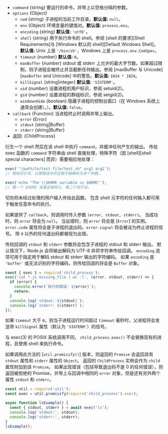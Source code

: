 <!-- YAML
added: v0.1.90
changes:
  - version: v8.8.0
    pr-url: https://github.com/nodejs/node/pull/15380
    description: The `windowsHide` option is supported now.
-->

* `command` {string} 要运行的命令，并带上以空格分隔的参数。
* `options` {Object}
  * `cwd` {string} 子进程的当前工作目录。**默认值:** `null`。
  * `env` {Object} 环境变量的键值对。**默认值:** `process.env`。
  * `encoding` {string} **默认值:** `'utf8'`。
  * `shell` {string} 用于执行命令的 shell。参阅 [shell 的要求][Shell Requirements]与 [Windows 默认的 shell][Default Windows Shell]。
     **默认值:** Unix 上是 `'/bin/sh'`，Windows 上是 `process.env.ComSpec`。
  * `timeout` {number} **默认值:** `0`。
  * `maxBuffer` {number} stdout 或 stderr 上允许的最大字节数。如果超过限制，则子进程会被终止并且截断任何输出。参阅 [maxBuffer 与 Unicode][`maxBuffer` and Unicode] 中的警告。**默认值:** `1024 * 1024`。
  * `killSignal` {string|integer} **默认值:** `'SIGTERM'`。
  * `uid` {number} 设置进程的用户标识，参阅 setuid(2)。
  * `gid` {number} 设置进程的群组标识，参阅 setgid(2)。
  * `windowsHide` {boolean} 隐藏子进程的控制台窗口（在 Windows 系统上通常会创建）。）。**默认值:** `false`。
* `callback` {Function} 当进程终止时调用并带上输出。
  * `error` {Error}
  * `stdout` {string|Buffer}
  * `stderr` {string|Buffer}
* 返回: {ChildProcess}

衍生一个 shell 然后在该 shell 中执行 `command`，并缓冲任何产生的输出。
传给 exec 函数的 `command` 字符串由 shell 直接处理，特殊字符（因 [shell][shell special characters] 而异）需要相应地处理：

```js
exec('"/path/to/test file/test.sh" arg1 arg2');
// 使用双引号，以便路径中的空格不被解析为多个参数。

exec('echo "The \\$HOME variable is $HOME"');
// 第一个 $HOME 变量会被转义，第二个则不会。
```

切勿将未经过处理的用户输入传给此函数。
包含 shell 元字符的任何输入都可用于触发任意命令的执行。

如果提供了 `callback`，则调用时传入参数 `(error, stdout, stderr)`。
当成功时，则 `error` 将会为 `null`。
当出错时，则 `error` 将会是 [`Error`] 的实例。
`error.code` 属性将会是子进程的退出码，`error.signal` 将会被设为终止进程的信号。
除 `0` 以外的任何退出码都被视为出错。

传给回调的 `stdout` 和 `stderr` 参数将会包含子进程的 stdout 和 stderr 输出。
默认情况下，Node.js 会将输出解码为 UTF-8 并将字符串传给回调。
`encoding` 选项可用于指定用于解码 stdout 和 stderr 输出的字符编码。
如果 `encoding` 是 `'buffer'` 或无法识别的字符编码，则传给回调的将会是 `Buffer` 对象。

```js
const { exec } = require('child_process');
exec('cat *.js missing_file | wc -l', (error, stdout, stderr) => {
  if (error) {
    console.error(`执行的错误: ${error}`);
    return;
  }
  console.log(`stdout: ${stdout}`);
  console.log(`stderr: ${stderr}`);
});
```

如果 `timeout` 大于 `0`，则当子进程运行时间超过 `timeout` 毫秒时，父进程将会发送带 `killSignal` 属性（默认为 `'SIGTERM'`）的信号。

与 exec(3) 的 POSIX 系统调用不同， `child_process.exec()` 不会替换现有的进程，且使用 shell 来执行命令。

如果调用此方法的 [`util.promisify()`] 版本，则返回的 `Promise` 会返回具有 `stdout` 属性和 `stderr` 属性的 `Object`。
返回的 `ChildProcess` 实例会作为 `child` 属性附加到该 `Promise`。
如果出现错误（包括导致退出码不是 0 的任何错误），则返回被拒绝的 Promise，并带上与回调中相同的 `error` 对象，但是还有另外两个属性 `stdout` 和 `stderr`。

```js
const util = require('util');
const exec = util.promisify(require('child_process').exec);

async function lsExample() {
  const { stdout, stderr } = await exec('ls');
  console.log('stdout:', stdout);
  console.log('stderr:', stderr);
}
lsExample();
```

